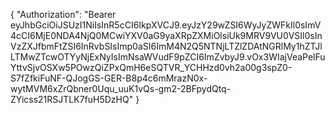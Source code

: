 {
	"Authorization": "Bearer eyJhbGciOiJSUzI1NiIsInR5cCI6IkpXVCJ9.eyJzY29wZSI6WyJyZWFkIl0sImV4cCI6MjE0NDA4NjQ0MCwiYXV0aG9yaXRpZXMiOlsiUk9MRV9VU0VSIl0sInVzZXJfbmFtZSI6InRvbSIsImp0aSI6ImM4N2Q5NTNjLTZlZDAtNGRlMy1hZTJlLTMwZTcwOTYyNjExNyIsImNsaWVudF9pZCI6ImZvbyJ9.vOx3WIajVeaPelFuYttvSjvOSXw5POwzQiZPxQmH6eSQTVR_YCHHzd0vh2a00g3spZ0-S7fZfkiFuNF-QJogGS-GER-B8p4c6mMrazN0x-wytMVM6xZrQbner0Uqu_uuK1vQs-gm2-2BFpydQtq-ZYicss21RSJTLK7fuH5DzHQ"
}
